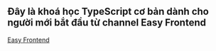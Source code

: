 ## Đây là khoá học TypeScript cơ bản dành cho người mới bắt đầu từ channel Easy Frontend

[Easy Frontend](https://s.net.vn/C94c)